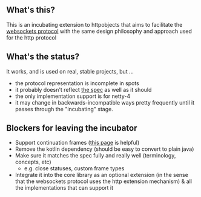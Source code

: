 ## What's this?

This is an incubating extension to httpobjects that aims to facilitate the [websockets protocol](https://datatracker.ietf.org/doc/html/rfc6455) with the same design philosophy and approach used for the http protocol

## What's the status?

It works, and is used on real, stable projects, but ... 
  - the protocol representation is incomplete in spots
  - it probably doesn't reflect [the spec](https://datatracker.ietf.org/doc/html/rfc6455) as well as it should
  - the only implementation support is for netty-4
  - it may change in backwards-incompatible ways pretty frequently until it passes through the "incubating" stage.

## Blockers for leaving the incubator
  - Support continuation frames ([this page](https://www.openmymind.net/WebSocket-Framing-Masking-Fragmentation-and-More/) is helpful)
  - Remove the kotlin dependency (should be easy to convert to plain java)
  - Make sure it matches the spec fully and really well (terminology, concepts, etc)
    - e.g. close statuses, custom frame types
  - Integrate it into the core library as an optional extension (in the sense that the websockets protocol uses the http extension mechanism) & all the implementations that can support it
